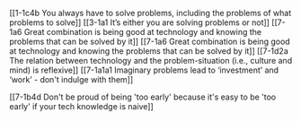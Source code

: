 [[1-1c4b You always have to solve problems, including the problems of what problems to solve]]
[[3-1a1 It’s either you are solving problems or not]]
[[7-1a6 Great combination is being good at technology and knowing the problems that can be solved by it]]
[[7-1a6 Great combination is being good at technology and knowing the problems that can be solved by it]]
[[7-1d2a The relation between technology and the problem-situation (i.e., culture and mind) is reflexive]]
[[7-1a1a1 Imaginary problems lead to ‘investment’ and ‘work’ - don't indulge with them]]

[[7-1b4d Don't be proud of being 'too early' because it's easy to be 'too early' if your tech knowledge is naive]]
